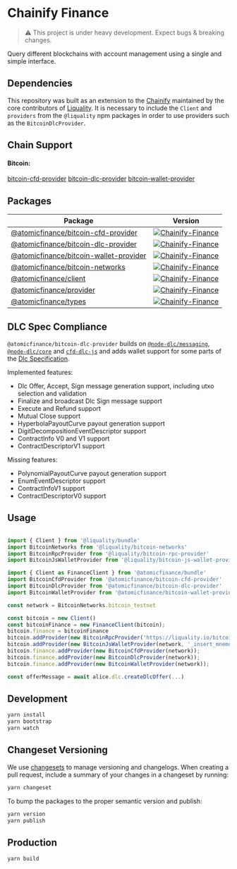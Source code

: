 # Chainify Finance

> :warning: This project is under heavy development. Expect bugs & breaking changes.

Query different blockchains with account management using a single and simple interface.

## Dependencies

This repository was built as an extension to the [Chainify](https://github.com/liquality/chainify) maintained by the core contributors of [Liquality](https://liquality.io). It is necessary to include the `Client` and `providers` from the `@liquality` npm packages in order to use providers such as the `BitcoinDlcProvider`.

## Chain Support

#### Bitcoin:

[bitcoin-cfd-provider](./packages/bitcoin-cfd-provider)
[bitcoin-dlc-provider](./packages/bitcoin-dlc-provider)
[bitcoin-wallet-provider](./packages/bitcoin-wallet-provider)

## Packages

|Package|Version|
|---|---|
|[@atomicfinance/bitcoin-cfd-provider](./packages/bitcoin-cfd-provider)|[![Chainify-Finance](https://img.shields.io/npm/v/@atomicfinance/bitcoin-cfd-provider.svg)](https://npmjs.com/package/@atomicfinance/bitcoin-cfd-provider)|
|[@atomicfinance/bitcoin-dlc-provider](./packages/bitcoin-dlc-provider)|[![Chainify-Finance](https://img.shields.io/npm/v/@atomicfinance/bitcoin-dlc-provider.svg)](https://npmjs.com/package/@atomicfinance/bitcoin-dlc-provider)|
|[@atomicfinance/bitcoin-wallet-provider](./packages/bitcoin-wallet-provider)|[![Chainify-Finance](https://img.shields.io/npm/v/@atomicfinance/bitcoin-wallet-provider.svg)](https://npmjs.com/package/@atomicfinance/bitcoin-wallet-provider)|
|[@atomicfinance/bitcoin-networks](./packages/bitcoin-networks)|[![Chainify-Finance](https://img.shields.io/npm/v/@atomicfinance/bitcoin-networks.svg)](https://npmjs.com/package/@atomicfinance/bitcoin-networks)|
|[@atomicfinance/client](./packages/client)|[![Chainify-Finance](https://img.shields.io/npm/v/@atomicfinance/client.svg)](https://npmjs.com/package/@atomicfinance/client)|
|[@atomicfinance/provider](./packages/provider)|[![Chainify-Finance](https://img.shields.io/npm/v/@atomicfinance/provider.svg)](https://npmjs.com/package/@atomicfinance/provider)
|[@atomicfinance/types](./packages/types)|[![Chainify-Finance](https://img.shields.io/npm/v/@atomicfinance/types.svg)](https://npmjs.com/package/@atomicfinance/types)

## DLC Spec Compliance

`@atomicfinance/bitcoin-dlc-provider` builds on [`@node-dlc/messaging`](https://github.com/AtomicFinance/node-dlc), [`@node-dlc/core`](https://github.com/AtomicFinance/node-dlc) and [`cfd-dlc-js`](https://github.com/p2pderivatives/cfd-dlc-js/) and adds wallet support for some parts of the [Dlc Specification](https://github.com/discreetlogcontracts/dlcspecs).

Implemented features:
- Dlc Offer, Accept, Sign message generation support, including utxo selection and validation
- Finalize and broadcast Dlc Sign message support
- Execute and Refund support
- Mutual Close support
- HyperbolaPayoutCurve payout generation support
- DigitDecompositionEventDescriptor support
- ContractInfo V0 and V1 support
- ContractDescriptorV1 support

Missing features:
- PolynomialPayoutCurve payout generation support
- EnumEventDescriptor support
- ContractInfoV1 support
- ContractDescriptorV0 support

## Usage

```javascript

import { Client } from '@liquality/bundle'
import BitcoinNetworks from '@liquality/bitcoin-networks'
import BitcoinRpcProvider from '@liquality/bitcoin-rpc-provider'
import BitcoinJsWalletProvider from '@liquality/bitcoin-js-wallet-provider'

import { Client as FinanceClient } from '@atomicfinance/bundle'
import BitcoinCfdProvider from '@atomicfinance/bitcoin-cfd-provider'
import BitcoinDlcProvider from '@atomicfinance/bitcoin-dlc-provider'
import BitcoinWalletProvider from '@atomicfinance/bitcoin-wallet-provider'

const network = BitcoinNetworks.bitcoin_testnet

const bitcoin = new Client()
const bitcoinFinance = new FinanceClient(bitcoin);
bitcoin.finance = bitcoinFinance
bitcoin.addProvider(new BitcoinRpcProvider('https://liquality.io/bitcointestnetrpc/', 'bitcoin', 'local321'))
bitcoin.addProvider(new BitcoinJsWalletProvider(network, '_insert_mnemonic_', 'bech32'))
bitcoin.finance.addProvider(new BitcoinCfdProvider(network));
bitcoin.finance.addProvider(new BitcoinDlcProvider(network));
bitcoin.finance.addProvider(new BitcoinWalletProvider(network));

const offerMessage = await alice.dlc.createDlcOffer(...)
```

## Development

```bash
yarn install
yarn bootstrap
yarn watch
```

## Changeset Versioning

We use [changesets](https://github.com/changesets/changesets) to manage versioning and changelogs. When creating a pull request, include a summary of your changes in a changeset by running:

```bash
yarn changeset
```

To bump the packages to the proper semantic version and publish:

```bash
yarn version
yarn publish
```

## Production

```bash
yarn build
```

